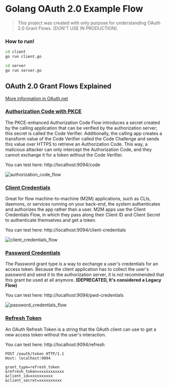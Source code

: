# Golang OAuth 2.0 Example Flow

> This project was created with only purpose for understanding OAuth 2.0 Grant Flows. (DON'T USE IN PRODUCTION).

### How to run!
```bash
cd client
go run client.go
```
```bash
cd server
go run server.go
```

## OAuth 2.0 Grant Flows Explained
[More information in OAuth.net](https://oauth.net/2/grant-types/)

### [Authorization Code with PKCE](https://auth0.com/docs/get-started/authentication-and-authorization-flow/authorization-code-flow-with-proof-key-for-code-exchange-pkce)

The PKCE-enhanced Authorization Code Flow introduces a secret created by the calling application that can be verified by
the authorization server; this secret is called the Code Verifier. Additionally, the calling app creates a transform 
value of the Code Verifier called the Code Challenge and sends this value over HTTPS to retrieve an Authorization Code. 
This way, a malicious attacker can only intercept the Authorization Code, and they cannot exchange it for a token 
without the Code Verifier.

You can test here: http://localhost:9094/code

![authorization_code_flow](https://images.ctfassets.net/cdy7uua7fh8z/3pstjSYx3YNSiJQnwKZvm5/33c941faf2e0c434a9ab1f0f3a06e13a/auth-sequence-auth-code-pkce.png)

### [Client Credentials](https://auth0.com/docs/get-started/authentication-and-authorization-flow/client-credentials-flow)
Great for flow machine-to-machine (M2M) applications, such as CLIs, daemons, or services running on your back-end, the
system authenticates and authorizes the app rather than a user. M2M apps use the Client Credentials Flow, in which they 
pass along their Client ID and Client Secret to authenticate themselves and get a token.

You can test here: http://localhost:9094/client-credentials

![client_credentials_flow](https://images.ctfassets.net/cdy7uua7fh8z/2waLvaQdM5Fl5ZN5xUrF2F/8c5ddae68ac8dd438cdeb91fe1010fd1/auth-sequence-client-credentials.png)

### [Password Credentials](https://auth0.com/docs/get-started/authentication-and-authorization-flow/resource-owner-password-flow)
The Password grant type is a way to exchange a user's credentials for an access token. Because the client application 
has to collect the user's password and send it to the authorization server, it is not recommended that this grant be 
used at all anymore. **(DEPRECATED, It's considered a Legacy Flow)**

You can test here: http://localhost:9094/pwd-credentials

![password_credentials_flow](https://images.ctfassets.net/cdy7uua7fh8z/4EeYNcnVX1RFcTy5z4lP4v/c3e4d22e6f8bf558caf07338a7388097/ROP_Grant.png)

### [Refresh Token](https://www.oauth.com/oauth2-servers/access-tokens/refreshing-access-tokens/)
An OAuth Refresh Token is a string that the OAuth client can use to get a new access token without the user's interaction.

You can test here: http://localhost:9094/refresh

```text
POST /oauth/token HTTP/1.1
Host: localhost:9094
 
grant_type=refresh_token
&refresh_token=xxxxxxxxxxx
&client_id=xxxxxxxxxx
&client_secret=xxxxxxxxxx
```